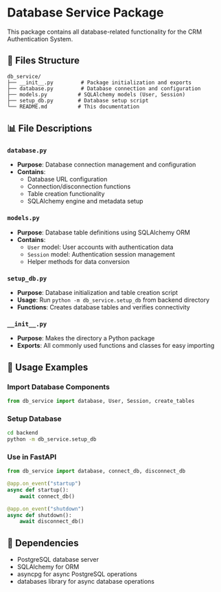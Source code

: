 # Database Service Package

This package contains all database-related functionality for the CRM Authentication System.

## 📁 Files Structure

```
db_service/
├── __init__.py         # Package initialization and exports
├── database.py         # Database connection and configuration
├── models.py          # SQLAlchemy models (User, Session)
├── setup_db.py        # Database setup script
└── README.md          # This documentation
```

## 📊 File Descriptions

### `database.py`
- **Purpose**: Database connection management and configuration
- **Contains**: 
  - Database URL configuration
  - Connection/disconnection functions
  - Table creation functionality
  - SQLAlchemy engine and metadata setup

### `models.py`
- **Purpose**: Database table definitions using SQLAlchemy ORM
- **Contains**:
  - `User` model: User accounts with authentication data
  - `Session` model: Authentication session management
  - Helper methods for data conversion

### `setup_db.py`
- **Purpose**: Database initialization and table creation script
- **Usage**: Run `python -m db_service.setup_db` from backend directory
- **Functions**: Creates database tables and verifies connectivity

### `__init__.py`
- **Purpose**: Makes the directory a Python package
- **Exports**: All commonly used functions and classes for easy importing

## 🚀 Usage Examples

### Import Database Components
```python
from db_service import database, User, Session, create_tables
```

### Setup Database
```bash
cd backend
python -m db_service.setup_db
```

### Use in FastAPI
```python
from db_service import database, connect_db, disconnect_db

@app.on_event("startup")
async def startup():
    await connect_db()

@app.on_event("shutdown") 
async def shutdown():
    await disconnect_db()
```

## 🔗 Dependencies
- PostgreSQL database server
- SQLAlchemy for ORM
- asyncpg for async PostgreSQL operations
- databases library for async database operations